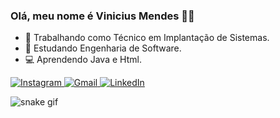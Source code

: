 ### Olá, meu nome é Vinicius Mendes 👨‍💻



- 🔭 Trabalhando como Técnico em Implantação de Sistemas.
- 🌱 Estudando Engenharia de Software.
- 💻 Aprendendo Java e Html.
  

<div>
  <a href="https://www.instagram.com/vini_mendes123/?next=%2F" target="_blank">
    <img src="https://img.shields.io/badge/-Instagram-%23E4405F?style=for-the-badge&logo=instagram&logoColor=white" alt="Instagram">
  </a>
  <a href="mailto:viniciusmmarcal@gmail.com">
    <img src="https://img.shields.io/badge/-Gmail-%23333?style=for-the-badge&logo=gmail&logoColor=white" alt="Gmail">
  </a>
  <a href="https://www.linkedin.com/in/viniciusmarcal123/" target="_blank">
    <img src="https://img.shields.io/badge/-LinkedIn-%230077B5?style=for-the-badge&logo=linkedin&logoColor=white" alt="LinkedIn">
  </a>

  ![snake gif](https://github.com/vinimendes123/vinimendes123/blob/output/github-contribution-grid-snake.svg)

 
</div>

